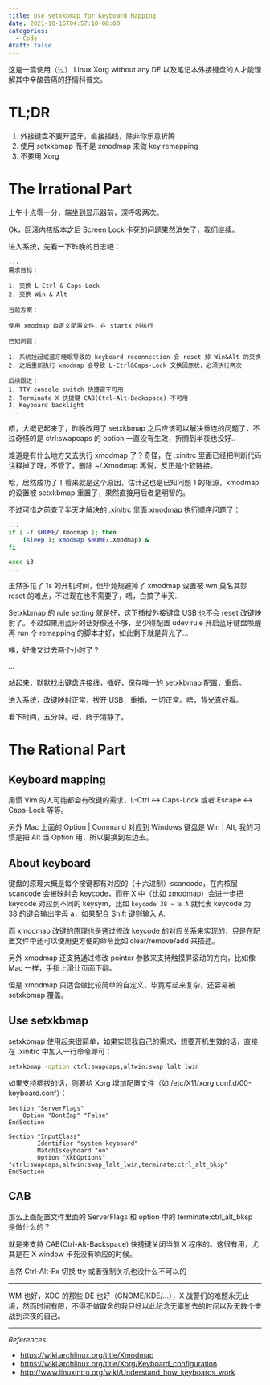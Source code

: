 ```yaml
---
title: Use setxkbmap for Keyboard Mapping
date: 2021-10-16T04:57:10+08:00
categories:
  - Code
draft: false
---
```


这是一篇使用（过） Linux Xorg without any DE 以及笔记本外接键盘的人才能理解其中辛酸苦痛的抒情科普文。

# TL;DR

1. 外接键盘不要开蓝牙，直接插线，除非你乐意折腾
2. 使用 setxkbmap 而不是 xmodmap 来做 key remapping
3. 不要用 Xorg

# The Irrational Part

上午十点零一分，端坐到显示器前，深呼吸两次。

Ok，回滚内核版本之后 Screen Lock 卡死的问题果然消失了，我们继续。

进入系统，先看一下昨晚的日志吧：

```
...
需求目标：

1. 交换 L-Ctrl & Caps-Lock
2. 交换 Win & Alt

当前方案：

使用 xmodmap 自定义配置文件，在 startx 时执行

已知问题：

1. 系统挂起或蓝牙睡眠导致的 keyboard reconnection 会 reset 掉 Win&Alt 的交换
2. 之后重新执行 xmodmap 会导致 L-Ctrl&Caps-Lock 交换回原状，必须执行两次

后续跟进：
1. TTY console switch 快捷键不可用
2. Terminate X 快捷键 CAB(Ctrl-Alt-Backspace) 不可用
3. Keyboard backlight
...
```

唔，大概记起来了，昨晚改用了 setxkbmap 之后应该可以解决重连的问题了，不过奇怪的是 ctrl:swapcaps 的 option 一直没有生效，折腾到半夜也没好..

难道是有什么地方又去执行 xmodmap 了？奇怪，在 .xinitrc 里面已经把判断代码注释掉了呀，不管了，删除 ~/.Xmodmap 再说，反正是个软链接。

哈，居然成功了！看来就是这个原因，估计这也是已知问题 1 的根源，xmodmap 的设置被 setxkbmap 重置了，果然直接用后者是明智的。

不过可惜之前查了半天才解决的 .xinitrc 里面 xmodmap 执行顺序问题了：

```bash
...
if [ -f $HOME/.Xmodmap ]; then
    (sleep 1; xmodmap $HOME/.Xmodmap) &
fi

exec i3
...
```

虽然多花了 1s 的开机时间，但毕竟规避掉了 xmodmap 设置被 wm 莫名其妙 reset 的难点，不过现在也不需要了，唔，白搞了半天..

Setxkbmap 的 rule setting 就是好，这下插拔外接键盘 USB 也不会 reset 改键映射了。不过如果用蓝牙的话好像还不够，至少得配置 udev rule 开启蓝牙键盘唤醒再 run 个 remapping 的脚本才好，如此剩下就是背光了...

咦，好像又过去两个小时了？

...

站起来，默默找出键盘连接线，插好，保存唯一的 setxkbmap 配置，重启。

进入系统，改键映射正常，拔开 USB，重插，一切正常。唔，背光真好看。

看下时间，五分钟。唔，终于清静了。

# The Rational Part

## Keyboard mapping

用惯 Vim 的人可能都会有改键的需求，L-Ctrl <-> Caps-Lock 或者 Escape <-> Caps-Lock 等等。

另外 Mac 上面的 Option | Command 对应到 Windows 键盘是 Win | Alt, 我的习惯是把 Alt 当 Option 用，所以要换到左边去。

## About keyboard

键盘的原理大概是每个按键都有对应的（十六进制）scancode，在内核层 scancode 会被映射会 keycode，而在 X 中（比如 xmodmap）会进一步把 keycode 对应到不同的 keysym，比如 `keycode 38 = a A` 就代表 keycode 为 38 的键会输出字母 a，如果配合 Shift 键则输入 A.

而 xmodmap 改键的原理也是通过修改 keycode 的对应关系来实现的，只是在配置文件中还可以使用更方便的命令比如 clear/remove/add 来描述。

另外 xmodmap 还支持通过修改 pointer 参数来支持触摸屏滚动的方向，比如像 Mac 一样，手指上滑让页面下翻。

但是 xmodmap 只适合做比较简单的自定义，毕竟写起来复杂，还容易被 setxkbmap 覆盖。

## Use setxkbmap

setxkbmap 使用起来很简单，如果实现我自己的需求，想要开机生效的话，直接在 .xinitrc 中加入一行命令即可：

```bash
setxkbmap -option ctrl:swapcaps,altwin:swap_lalt_lwin
```

如果支持插拔的话，则要给 Xorg 增加配置文件（如 /etc/X11/xorg.conf.d/00-keyboard.conf）：

```
Section "ServerFlags"
	Option "DontZap" "False"
EndSection

Section "InputClass"
        Identifier "system-keyboard"
        MatchIsKeyboard "on"
        Option "XkbOptions" "ctrl:swapcaps,altwin:swap_lalt_lwin,terminate:ctrl_alt_bksp"
EndSection
```

## CAB

那么上面配置文件里面的 ServerFlags 和 option 中的 terminate:ctrl_alt_bksp 是做什么的？

就是来支持 CAB(Ctrl-Alt-Backspace) 快捷键关闭当前 X 程序的。这很有用，尤其是在 X window 卡死没有响应的时候。

当然 Ctrl-Alt-Fx 切换 tty 或者强制关机也没什么不可以的

---

WM 也好，XDG 的那些 DE 也好（GNOME/KDE/...），X 战警们的难题永无止境，然而时间有限，不得不做取舍的我只好以此纪念无辜逝去的时间以及无数个奋战到深夜的自己。

---

*References*

- https://wiki.archlinux.org/title/Xmodmap
- https://wiki.archlinux.org/title/Xorg/Keyboard_configuration
- http://www.linuxintro.org/wiki/Understand_how_keyboards_work